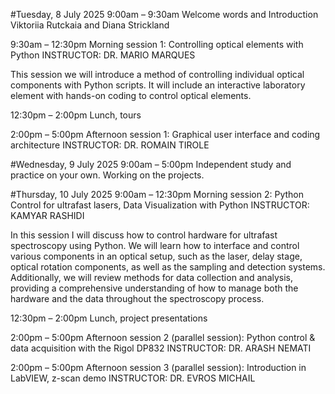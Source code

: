 #Tuesday, 8 July 2025 
9:00am – 9:30am Welcome words and Introduction
Viktoriia Rutckaia and Diana Strickland

9:30am – 12:30pm Morning session 1:  Controlling optical elements with Python
INSTRUCTOR: DR. MARIO MARQUES

This session we will introduce a method of controlling individual optical components with Python scripts. It will include an interactive laboratory element with hands-on coding to control optical elements.

12:30pm – 2:00pm Lunch, tours

2:00pm – 5:00pm Afternoon session 1: Graphical user interface and coding architecture
INSTRUCTOR: DR. ROMAIN TIROLE


#Wednesday, 9 July 2025 
9:00am – 5:00pm Independent study
and practice on your own. Working on the projects.

#Thursday, 10 July 2025 
9:00am – 12:30pm Morning session 2:  Python Control for ultrafast lasers, Data Visualization with Python
INSTRUCTOR: KAMYAR RASHIDI

In this session I will discuss how to control hardware for ultrafast spectroscopy using Python. We will learn how to interface and control various components in an optical setup, such as the laser, delay stage, optical rotation components, as well as the sampling and detection systems. Additionally, we will review methods for data collection and analysis, providing a comprehensive understanding of how to manage both the hardware and the data throughout the spectroscopy process.

12:30pm – 2:00pm Lunch, project presentations

2:00pm – 5:00pm Afternoon session 2 (parallel session): Python control & data acquisition with the Rigol DP832
INSTRUCTOR: DR. ARASH NEMATI

2:00pm – 5:00pm Afternoon session 3 (parallel session): Introduction in LabVIEW, z-scan demo
INSTRUCTOR: DR. EVROS MICHAIL